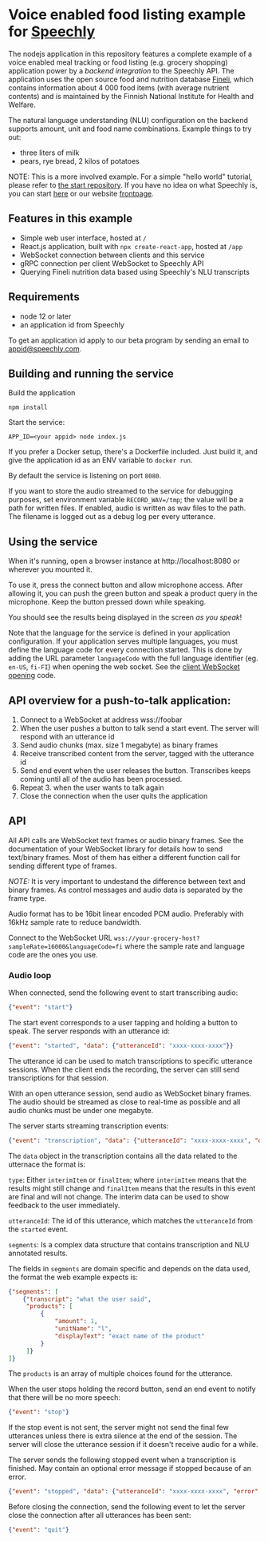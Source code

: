 # Voice enabled food listing example for [Speechly](https://www.speechly.com/)

The nodejs application in this repository features a complete example of a voice enabled meal tracking or food listing (e.g. grocery shopping) application power by a _backend integration_ to the Speechly API. The application uses the open source food and nutrition database [Fineli](https://fineli.fi/fineli/en/ohje/19), which contains information about 4 000 food items (with average nutrient contents) and is maintained by the Finnish National Institute for Health and Welfare.

The natural language understanding (NLU) configuration on the backend supports amount, unit and food name combinations. Example things to try out:

- three liters of milk
- pears, rye bread, 2 kilos of potatoes

NOTE: This is a more involved example. For a simple "hello world" tutorial, please refer to [the start repository](https://github.com/speechly/start). If you have no idea on what Speechly is, you can start [here](https://www.speechly.com/blog/what-is-speechly/) or our website [frontpage](https://www.speechly.com/).

## Features in this example

- Simple web user interface, hosted at `/`
- React.js application, built with `npx create-react-app`, hosted at `/app`
- WebSocket connection between clients and this service
- gRPC connection per client WebSocket to Speechly API
- Querying Fineli nutrition data based using Speechly's NLU transcripts

## Requirements

- node 12 or later
- an application id from Speechly

To get an application id apply to our beta program by sending an email to [appid@speechly.com](mailto:appid@speechly.com).

## Building and running the service

Build the application

    npm install

Start the service:

    APP_ID=<your appid> node index.js

If you prefer a Docker setup, there's a Dockerfile included. Just build it, and give the application id as an ENV variable to `docker run`.

By default the service is listening on port `8080`.

If you want to store the audio streamed to the service for debugging purposes, set environment variable `RECORD_WAV=/tmp`; the value will be a path for written files. If enabled, audio is written as wav files to the path. The filename is logged out as a debug log per every utterance.

## Using the service

When it's running, open a browser instance at http://localhost:8080 or wherever you mounted it.

To use it, press the connect button and allow microphone access. After allowing it, you can push
the green button and speak a product query in the microphone. Keep the button pressed down while speaking.

You should see the results being displayed in the screen _as you speak_!

Note that the language for the service is defined in your application configuration. If your application serves multiple
languages, you must define the language code for every connection started. This is done by adding the URL parameter
`languageCode` with the full language identifier (eg. `en-US`, `fi-FI`) when opening the web socket.
See the [client WebSocket opening](www/sg.js) code.

## API overview for a push-to-talk application:

1. Connect to a WebSocket at address wss://foobar
2. When the user pushes a button to talk send a start event. The server will respond with an utterance id
3. Send audio chunks (max. size 1 megabyte) as binary frames
4. Receive transcribed content from the server, tagged with the utterance id
5. Send end event when the user releases the button. Transcribes keeps coming until all of the audio has been processed.
6. Repeat 3. when the user wants to talk again
7. Close the connection when the user quits the application

## API

All API calls are WebSocket text frames or audio binary frames. See the documentation of your WebSocket library for details how to send text/binary frames. Most of them has either a different function call for sending different type of frames.

*NOTE:* It is very important to undestand the difference between text and binary frames. As control messages and audio data is separated by the frame type.

Audio format has to be 16bit linear encoded PCM audio. Preferably with 16kHz sample rate to reduce bandwidth.

Connect to the WebSocket URL `wss://your-grocery-host?sampleRate=16000&languageCode=fi` where the sample rate and language code are the ones you use.

### Audio loop

When connected, send the following event to start transcribing audio:

```json
{"event": "start"}
```

The start event corresponds to a user tapping and holding a button to speak. The server responds with an utterance id:

```json
{"event": "started", "data": {"utteranceId": "xxxx-xxxx-xxxx"}}
```

The utterance id can be used to match transcriptions to specific utterance sessions. When the client ends the recording, the server can still send transcriptions for that session.

With an open utterance session, send audio as WebSocket binary frames. The audio should be streamed as close to real-time as possible and all audio chunks must be under one megabyte.

The server starts streaming transcription events:

```json
{"event": "transcription", "data": {"utteranceId": "xxxx-xxxx-xxxx", "data": {}}}
```

The `data` object in the transcription contains all the data related to the utternace the format is:

`type`: Either `interimItem` or `finalItem`; where `interimItem` means that the results might still change and `finalItem` means that the results in this event are final and will not change. The interim data can be used to show feedback to the user immediately.

`utteranceId`: The id of this utterance, which matches the `utteranceId` from the `started` event.

`segments`: Is a complex data structure that contains transcription and NLU annotated results.

The fields in `segments` are domain specific and depends on the data used, the format the web example expects is:

```json
{"segments": [
    {"transcript": "what the user said",
     "products": [
         {
             "amount": 1,
             "unitName": "l",
             "displayText": "exact name of the product"
         }
     ]}
]}
```

The `products` is an array of multiple choices found for the utterance.

When the user stops holding the record button, send an end event to notify that there will be no more speech:

```json
{"event": "stop"}
```

If the stop event is not sent, the server might not send the final few utterances unless there is extra silence at the end of the session. The server will close the utterance session if it doesn't receive audio for a while.

The server sends the following stopped event when a transcription is finished. May contain an optional error message if stopped because of an error.

```json
{"event": "stopped", "data": {"utteranceId": "xxxx-xxxx-xxxx", "error": {"code": "G01", "message": "Internal error"}}}
```

Before closing the connection, send the following event to let the server close the connection after all utterances has been sent:

```json
{"event": "quit"}
```
